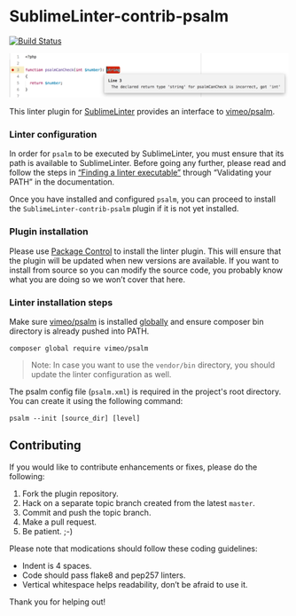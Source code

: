 SublimeLinter-contrib-psalm
================================

[![Build Status](https://travis-ci.org/amad/SublimeLinter-contrib-psalm.svg?branch=master)](https://travis-ci.org/amad/SublimeLinter-contrib-psalm)

![SublimeLinter-contrib-psalm screen shot](screenshot.png?raw=true)

This linter plugin for [SublimeLinter][docs] provides an interface to [vimeo/psalm][psalm].

### Linter configuration
In order for `psalm` to be executed by SublimeLinter, you must ensure that its path is available to SublimeLinter. Before going any further, please read and follow the steps in [“Finding a linter executable”](http://sublimelinter.readthedocs.org/en/latest/troubleshooting.html#finding-a-linter-executable) through “Validating your PATH” in the documentation.

Once you have installed and configured `psalm`, you can proceed to install the `SublimeLinter-contrib-psalm` plugin if it is not yet installed.

### Plugin installation
Please use [Package Control][pc] to install the linter plugin. This will ensure that the plugin will be updated when new versions are available. If you want to install from source so you can modify the source code, you probably know what you are doing so we won’t cover that here.

### Linter installation steps
Make sure [vimeo/psalm][psalm] is installed [globally][composer-global] and ensure composer bin directory is already pushed into PATH.

```
composer global require vimeo/psalm
```

> Note: In case you want to use the `vendor/bin` directory, you should update the linter configuration as well.

The psalm config file (`psalm.xml`) is required in the project's root directory.
You can create it using the following command:
```
psalm --init [source_dir] [level]
```


## Contributing
If you would like to contribute enhancements or fixes, please do the following:

1. Fork the plugin repository.
1. Hack on a separate topic branch created from the latest `master`.
1. Commit and push the topic branch.
1. Make a pull request.
1. Be patient.  ;-)

Please note that modications should follow these coding guidelines:

- Indent is 4 spaces.
- Code should pass flake8 and pep257 linters.
- Vertical whitespace helps readability, don’t be afraid to use it.

Thank you for helping out!


[docs]: http://sublimelinter.readthedocs.org
[installation]: http://sublimelinter.readthedocs.org/en/latest/installation.html
[locating-executables]: http://sublimelinter.readthedocs.org/en/latest/usage.html#how-linter-executables-are-located
[pc]: https://sublime.wbond.net/installation
[cmd]: http://docs.sublimetext.info/en/sublime-text-3/extensibility/command_palette.html
[settings]: http://sublimelinter.readthedocs.org/en/latest/settings.html
[linter-settings]: http://sublimelinter.readthedocs.org/en/latest/linter_settings.html
[inline-settings]: http://sublimelinter.readthedocs.org/en/latest/settings.html#inline-settings
[psalm]: https://github.com/vimeo/psalm
[composer-global]: https://getcomposer.org/doc/03-cli.md#global
